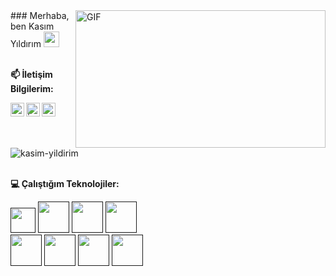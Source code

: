 <img align="right" alt="GIF" src="https://github.com/kasim-yildirim/kasim-yildirim/blob/main/code.gif" width="400" height="220" />
### Merhaba, ben Kasım Yıldırım <img src="https://media.giphy.com/media/hvRJCLFzcasrR4ia7z/giphy.gif" width="25px">

<br/>**📫 İletişim Bilgilerim:** <br/>

<a href="https://www.linkedin.com/in/kasım-yıldırım-8ba412190//">
  <img align="left" alt="Linkedin" width="22px" src="https://cdn.jsdelivr.net/npm/simple-icons@v3/icons/linkedin.svg" />
</a>
<a href="https://www.instagram.com/kasimm.yildirim/">
  <img align="left" alt="İnstagram" width="22px" src="https://cdn.jsdelivr.net/npm/simple-icons@v3/icons/instagram.svg" />
</a>
<a href="https://t.me/kasimyildirim">
  <img align="left" alt="Adem's Telegram" width="22px" src="https://cdn.jsdelivr.net/npm/simple-icons@v3/icons/telegram.svg" />
</a>
<p align="left"> <img src="https://komarev.com/ghpvc/?username=kasim-yildirim" alt="kasim-yildirim" /> </p>


<br/> **💻 Çalıştığım Teknolojiler:**

<code><a href="" target="_blank"><img height="40" src="https://www.vectorlogo.zone/logos/python/python-official.svg"></a></code>
<code><a href="" target="_blank"><img height="50" src="https://www.vectorlogo.zone/logos/tensorflow/tensorflow-ar21.svg"></a></code>
<code><a href="" target="_blank"><img height="50" src="https://www.vectorlogo.zone/logos/pytorch/pytorch-ar21.svg"></a></code>
<code><a href="" target="_blank"><img height="50" src="https://www.vectorlogo.zone/logos/opencv/opencv-ar21.svg"></a></code><br/>
<code><a href="" target="_blank"><img height="50" src="https://www.vectorlogo.zone/logos/numpy/numpy-ar21.svg"></a></code>
<code><a href="" target="_blank"><img height="50" src="https://www.vectorlogo.zone/logos/kaggle/kaggle-ar21.svg"></a></code>
<code><a href="" target="_blank"><img height="50" src="https://www.vectorlogo.zone/logos/linux/linux-ar21.svg"></a></code>
<code><a href="" target="_blank"><img height="50" src="https://www.vectorlogo.zone/logos/raspberrypi/raspberrypi-ar21.svg"></a></code>

 




